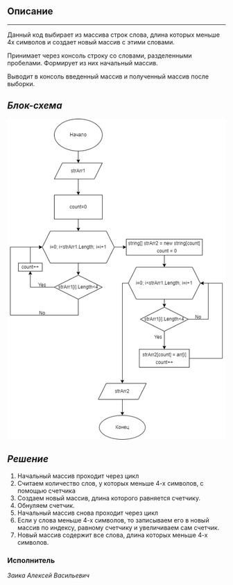 ## Описание

***

Данный код выбирает из массива строк слова, длина которых меньше 4х символов и создает новый массив с этими словами.

Принимает через консоль строку со словами, разделенными пробелами. Формирует из них начальный массив.

Выводит в консоль введенный массив и полученный массив после выборки.

## *Блок-схема*

![Блок-схема](FinalWork001.jpg)

## *Решение*

1. Начальный массив проходит через цикл 
2. Считаем количество слов, у которых меньше 4-х символов, с помощью счетчика
3. Создаем новый массив, длина которого равняется счетчику.
4. Обнуляем счетчик.
5. Начальный массив снова проходит через цикл
6. Если у слова меньше 4-х символов, то записываем его в новый массив по индексу, равному счетчику и увеличиваем сам счетчик.
7. Новый массив содержит все слова, длина которых меньше 4-х символов.

### Исполнитель

*Заика Алексей Васильевич*